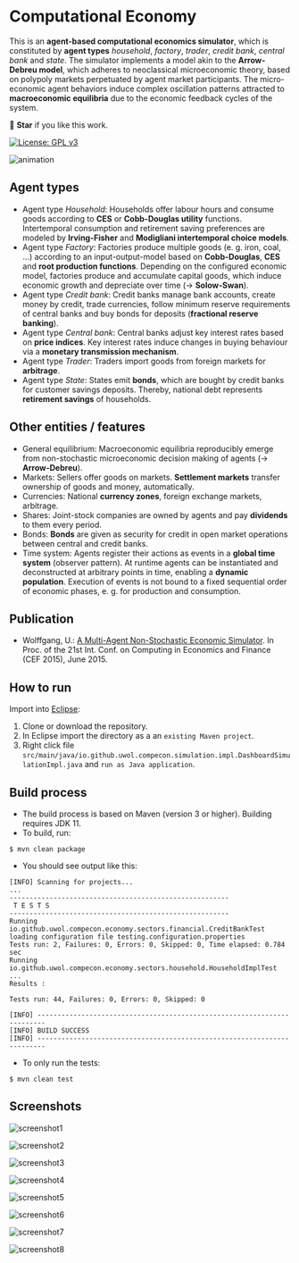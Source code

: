 Computational Economy
=====================

This is an **agent-based computational economics simulator**, which is constituted by **agent types** *household*, *factory*, *trader*, *credit bank*, *central bank* and *state*.
The simulator implements a model akin to the **Arrow-Debreu model**, which adheres to neoclassical microeconomic theory, based on polypoly markets perpetuated by agent market participants.
The micro-economic agent behaviors induce complex oscillation patterns attracted to **macroeconomic equilibria** due to the economic feedback cycles of the system.

💫 **Star** if you like this work.

[![License: GPL v3](https://img.shields.io/badge/License-GPL%20v3-blue.svg)](http://www.gnu.org/licenses/gpl-3.0)

![animation](http://uwol.github.io/img/compecon/compecon.gif)


Agent types
-----------

* Agent type *Household*: Households offer labour hours and consume goods according to **CES** or **Cobb-Douglas utility** functions. Intertemporal consumption and retirement saving preferences are modeled by **Irving-Fisher** and **Modigliani intertemporal choice models**.
* Agent type *Factory*: Factories produce multiple goods (e. g. iron, coal, ...) according to an input-output-model based on **Cobb-Douglas**, **CES** and **root production functions**. Depending on the configured economic model, factories produce and accumulate capital goods, which induce economic growth and depreciate over time (→ **Solow-Swan**).
* Agent type *Credit bank*: Credit banks manage bank accounts, create money by credit, trade currencies, follow minimum reserve requirements of central banks and buy bonds for deposits (**fractional reserve banking**).
* Agent type *Central bank*: Central banks adjust key interest rates based on **price indices**. Key interest rates induce changes in buying behaviour via a **monetary transmission mechanism**.
* Agent type *Trader*: Traders import goods from foreign markets for **arbitrage**.
* Agent type *State*: States emit **bonds**, which are bought by credit banks for customer savings deposits. Thereby, national debt represents **retirement savings** of households.


Other entities / features
-------------------------

* General equilibrium: Macroeconomic equilibria reproducibly emerge from non-stochastic microeconomic decision making of agents (→ **Arrow-Debreu**).
* Markets: Sellers offer goods on markets. **Settlement markets** transfer ownership of goods and money, automatically.
* Currencies: National **currency zones**, foreign exchange markets, arbitrage.
* Shares: Joint-stock companies are owned by agents and pay **dividends** to them every period.
* Bonds: **Bonds** are given as security for credit in open market operations between central and credit banks.
* Time system: Agents register their actions as events in a **global time system** (observer pattern). At runtime agents can be instantiated and deconstructed at arbitrary points in time, enabling a **dynamic population**. Execution of events is not bound to a fixed sequential order of economic phases, e. g. for production and consumption.


Publication
-----------

* Wolffgang, U.: [A Multi-Agent Non-Stochastic Economic Simulator](http://uwol.github.io/docs/2015-06_CEF2015-322.pdf). In Proc. of the 21st Int. Conf. on Computing in Economics and Finance (CEF 2015), June 2015.


How to run
----------

Import into [Eclipse](https://eclipse.org):

1. Clone or download the repository.
2. In Eclipse import the directory as a an `existing Maven project`.
3. Right click file `src/main/java/io.github.uwol.compecon.simulation.impl.DashboardSimulationImpl.java` and `run as Java application`.


Build process
-------------

* The build process is based on Maven (version 3 or higher). Building requires JDK 11.
* To build, run:

```
$ mvn clean package
```

* You should see output like this:

```
[INFO] Scanning for projects...
...
-------------------------------------------------------
 T E S T S
-------------------------------------------------------
Running io.github.uwol.compecon.economy.sectors.financial.CreditBankTest
loading configuration file testing.configuration.properties
Tests run: 2, Failures: 0, Errors: 0, Skipped: 0, Time elapsed: 0.784 sec
Running io.github.uwol.compecon.economy.sectors.household.HouseholdImplTest
...
Results :

Tests run: 44, Failures: 0, Errors: 0, Skipped: 0

[INFO] ------------------------------------------------------------------------
[INFO] BUILD SUCCESS
[INFO] ------------------------------------------------------------------------
```

* To only run the tests:

```
$ mvn clean test
```


Screenshots
-----------

![screenshot1](http://uwol.github.io/img/compecon/compecon1.png)

![screenshot2](http://uwol.github.io/img/compecon/compecon2.png)

![screenshot3](http://uwol.github.io/img/compecon/compecon3.png)

![screenshot4](http://uwol.github.io/img/compecon/compecon4.png)

![screenshot5](http://uwol.github.io/img/compecon/compecon5.png)

![screenshot6](http://uwol.github.io/img/compecon/compecon6.png)

![screenshot7](http://uwol.github.io/img/compecon/compecon7.png)

![screenshot8](http://uwol.github.io/img/compecon/compecon8.png)
